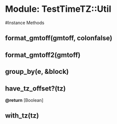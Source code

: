 # Module: TestTimeTZ::Util
    




#Instance Methods
## format_gmtoff(gmtoff, colonfalse) [](#method-i-format_gmtoff)

## format_gmtoff2(gmtoff) [](#method-i-format_gmtoff2)

## group_by(e, &block) [](#method-i-group_by)

## have_tz_offset?(tz) [](#method-i-have_tz_offset?)

**@return** [Boolean] 

## with_tz(tz) [](#method-i-with_tz)

